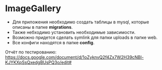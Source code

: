 # ImageGallery

<ul>
    <li>Для приложения необходимо создать таблицы в mysql, которые описаны в папке <b>migrations</b>.</li>
    <li>Также небходимо установить необходимые зависимости.</li>
    <li>Возможно придется сделать symlink для папки uploads в папке web.</li>
    <li>Все конфиги находятся в папке <b>config</b>.</li>
</ul>

Отчёт по тестированию:
https://docs.google.com/document/d/1oZyknvQ2f4Zx7W2H39cNBl-KJYKXpSsQxedgBUsPQ3o/edit#